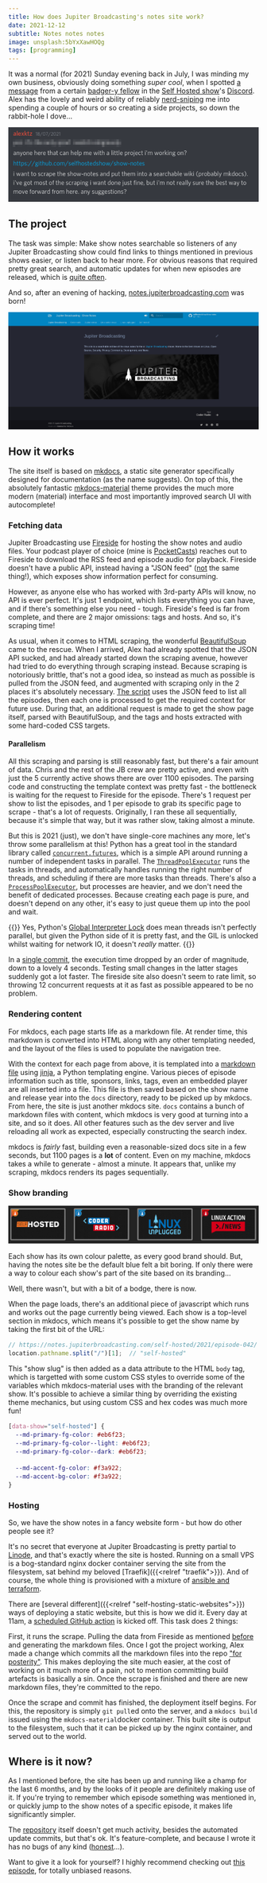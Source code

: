 ```yaml
---
title: How does Jupiter Broadcasting's notes site work?
date: 2021-12-12
subtitle: Notes notes notes
image: unsplash:5bYxXawHOQg
tags: [programming]
---
```


It was a normal (for 2021) Sunday evening back in July, I was minding my own business, obviously doing something _super cool_, when I spotted [a message](https://discord.com/channels/693469700109369394/693469700109369397/866362106089177089) from a certain [badger-y fellow](https://twitter.com/IronicBadger/) in the [Self Hosted show](https://selfhosted.show/)'s [Discord](https://discord.gg/U3Gvr54VRp). Alex has the lovely and weird ability of reliably [nerd-sniping](https://xkcd.com/356/) me into spending a couple of hours or so creating a side projects, so down the rabbit-hole I dove...

![The [message](https://discord.com/channels/693469700109369394/693469700109369397/866362106089177089) which started it all](message.png)

## The project

The task was simple: Make show notes searchable so listeners of any Jupiter Broadcasting show could find links to things mentioned in previous shows easier, or listen back to hear more. For obvious reasons that required pretty great search, and automatic updates for when new episodes are released, which is [quite often](https://feed.jupiter.zone/allshows).

And so, after an evening of hacking, [notes.jupiterbroadcasting.com](https://notes.jupiterbroadcasting.com) was born!

![](notes.png)

## How it works

The site itself is based on [mkdocs](https://www.mkdocs.org/), a static site generator specifically designed for documentation (as the name suggests). On top of this, the absolutely fantastic [mkdocs-material](https://squidfunk.github.io/mkdocs-material/) theme provides the much more modern (material) interface and most importantly improved search UI with autocomplete!

### Fetching data

Jupiter Broadcasting use [Fireside](https://fireside.fm/) for hosting the show notes and audio files. Your podcast player of choice (mine is [PocketCasts](https://www.pocketcasts.com/)) reaches out to Fireside to download the RSS feed and episode audio for playback. Fireside doesn't have a public API, instead having a "JSON feed" ([not](https://github.com/firesidelabs/fireside-features/issues/11) the same thing!), which exposes show information perfect for consuming.

However, as anyone else who has worked with 3rd-party APIs will know, no API is ever perfect. It's just 1 endpoint, which lists everything you can have, and if there's something else you need - tough. Fireside's feed is far from complete, and there are 2 major omissions: tags and hosts. And so, it's scraping time!

As usual, when it comes to HTML scraping, the wonderful [BeautifulSoup](https://pypi.org/project/beautifulsoup4/) came to the rescue. When I arrived, Alex had already spotted that the JSON API sucked, and had already started down the scraping avenue, however had tried to do everything through scraping instead. Because scraping is notoriously brittle, that's not a good idea, so instead as much as possible is pulled from the JSON feed, and augmented with scraping only in the 2 places it's absolutely necessary. [The script](https://github.com/selfhostedshow/show-notes/blob/main/scrape.py) uses the JSON feed to list all the episodes, then each one is processed to get the required context for future use. During that, an additional request is made to get the show page itself, parsed with BeautifulSoup, and the tags and hosts extracted with some hard-coded CSS targets.

#### Parallelism

All this scraping and parsing is still reasonably fast, but there's a fair amount of data. Chris and the rest of the JB crew are pretty active, and even with just the 5 currently active shows there are over 1100 episodes. The parsing code and constructing the template context was pretty fast - the bottleneck is waiting for the request to Fireside for the episode. There's 1 request per show to list the episodes, and 1 per episode to grab its specific page to scrape - that's a lot of requests. Originally, I ran these all sequentially, because it's simple that way, but it was rather slow, taking almost a minute.

But this is 2021 (just), we don't have single-core machines any more, let's throw some parallelism at this! Python has a great tool in the standard library called [`concurrent.futures`](https://docs.python.org/3/library/concurrent.futures.html), which is a simple API around running a number of independent tasks in parallel. The [`ThreadPoolExecutor`](https://docs.python.org/3/library/concurrent.futures.html#threadpoolexecutor) runs the tasks in threads, and automatically handles running the right number of threads, and scheduling if there are more tasks than threads. There's also a [`ProcessPoolExecutor`](https://docs.python.org/3/library/concurrent.futures.html#processpoolexecutor), but processes are heavier, and we don't need the benefit of dedicated processes. Because creating each page is pure, and doesn't depend on any other, it's easy to just queue them up into the pool and wait.

{{<block aside>}}
Yes, Python's [Global Interpreter Lock](https://wiki.python.org/moin/GlobalInterpreterLock) does mean threads isn't perfectly parallel, but given the Python side of it is pretty fast, and the GIL is unlocked whilst waiting for network IO, it doesn't _really_ matter.
{{</block>}}

In a [single commit](https://github.com/selfhostedshow/show-notes/commit/2b5196e2fa8d3db1b1beac46c30a869cdd8b7e88), the execution time dropped by an order of magnitude, down to a lovely 4 seconds. Testing small changes in the latter stages suddenly got a lot faster. The fireside site also doesn't seem to rate limit, so throwing 12 concurrent requests at it as fast as possible appeared to be no problem.

### Rendering content

For mkdocs, each page starts life as a markdown file. At render time, this markdown is converted into HTML along with any other templating needed, and the layout of the files is used to populate the navigation tree.

With the context for each page from above, it is templated into a [markdown file](https://github.com/selfhostedshow/show-notes/blob/main/templates/episode.md.j2) using [jinja](https://jinja.palletsprojects.com), a Python templating engine. Various pieces of episode information such as title, sponsors, links, tags, even an embedded player are all inserted into a file. This file is then saved based on the show name and release year into the `docs` directory, ready to be picked up by mkdocs. From here, the site is just another mkdocs site. `docs` contains a bunch of markdown files with content, which mkdocs is very good at turning into a site, and so it does. All other features such as the dev server and live reloading all work as expected, especially constructing the search index.

mkdocs is _fairly_ fast, building even a reasonable-sized docs site in a few seconds, but 1100 pages is a **lot** of content. Even on my machine, mkdocs takes a while to generate - almost a minute. It appears that, unlike my scraping, mkdocs renders its pages sequentially.

### Show branding

![The logos for the currently-active Jupiter Broadcasting shows](show-logos.png)

Each show has its own colour palette, as every good brand should. But, having the notes site be the default blue felt a bit boring. If only there were a way to colour each show's part of the site based on its branding...

Well, there wasn't, but with a bit of a bodge, there is now.

When the page loads, there's an additional piece of javascript which runs and works out the page currently being viewed. Each show is a top-level section in mkdocs, which means it's possible to get the show name by taking the first bit of the URL:

```js
// https://notes.jupiterbroadcasting.com/self-hosted/2021/episode-042/
location.pathname.split("/")[1];  // "self-hosted"
```

This "show slug" is then added as a data attribute to the HTML `body` tag, which is targetted with some custom CSS styles to override some of the variables which mkdocs-material uses with the branding of the relevant show. It's possible to achieve a similar thing by overriding the existing theme mechanics, but using custom CSS and hex codes was much more fun!

```css
[data-show="self-hosted"] {
  --md-primary-fg-color: #eb6f23;
  --md-primary-fg-color--light: #eb6f23;
  --md-primary-fg-color--dark: #eb6f23;

  --md-accent-fg-color: #f3a922;
  --md-accent-bg-color: #f3a922;
}
```

### Hosting

So, we have the show notes in a fancy website form - but how do other people see it?

It's no secret that everyone at Jupiter Broadcasting is pretty partial to [Linode](https://linode.com/ssh), and that's exactly where the site is hosted. Running on a small VPS is a bog-standard nginx docker container serving the site from the filesystem, sat behind my beloved [Traefik]({{<relref "traefik">}}). And of course, the whole thing is provisioned with a mixture of [ansible and terraform](https://github.com/selfhostedshow/infra).

There are [several different]({{<relref "self-hosting-static-websites">}}) ways of deploying a static website, but this is how we did it. Every day at 11am, a [scheduled GitHub action](https://github.com/selfhostedshow/show-notes/blob/main/.github/workflows/scrape.yml) is kicked off. This task does 2 things:

First, it runs the scrape. Pulling the data from Fireside as mentioned [before](#fetching-data) and generating the markdown files. Once I got the project working, Alex made a change which commits all the markdown files into the repo ["for posterity"](https://github.com/selfhostedshow/show-notes/commit/3dd595039417560fee72c133b70b50fbd9a3bbf5). This makes deploying the site much easier, at the cost of working on it much more of a pain, not to mention committing build artefacts is basically a sin. Once the scrape is finished and there are new markdown files, they're committed to the repo.

Once the scrape and commit has finished, the deployment itself begins. For this, the repository is simply `git pull`ed onto the server, and a `mkdocs build` issued using the `mkdocs-material`docker container. This built site is output to the filesystem, such that it can be picked up by the nginx container, and served out to the world.

## Where is it now?

As I mentioned before, the site has been up and running like a champ for the last 6 months, and by the looks of it people are definitely making use of it. If you're trying to remember which episode something was mentioned in, or quickly jump to the show notes of a specific episode, it makes life significantly simpler.

The [repository](https://github.com/selfhostedshow/show-notes/) itself doesn't get much activity, besides the automated update commits, but that's ok. It's feature-complete, and because I wrote it has no bugs of any kind ([honest](https://github.com/selfhostedshow/show-notes/commit/30e90ce759e8bcba7bd09a4e5a6c252b05e5abf3)...).

Want to give it a look for yourself? I highly recommend checking out [this episode](https://notes.jupiterbroadcasting.com/self-hosted/2021/episode-042/), for totally unbiased reasons.
